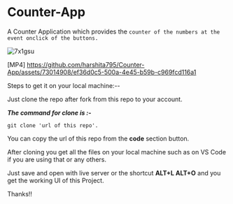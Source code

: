 # Counter-App
A Counter Application which provides the ```counter of the numbers at the event onclick of the buttons.```

![7x1gsu](https://github.com/harshita795/Counter-App/assets/73014908/5e3042a3-ec84-479f-9882-7c61ebe2dbd9)

[MP4] https://github.com/harshita795/Counter-App/assets/73014908/ef36d0c5-500a-4e45-b59b-c969fcd116a1

 Steps to get it on your local machine:--

Just clone the repo after fork from this repo to your account.

***The command for clone is :-***

```git clone 'url of this repo'.```

You can copy the url of this repo from the **code** section button.

After cloning you get all the files on your local machine such as on VS Code if you are using that or any others.

Just save and open with live server or the shortcut **ALT+L ALT+O** and you get the working UI of this Project.

Thanks!!

